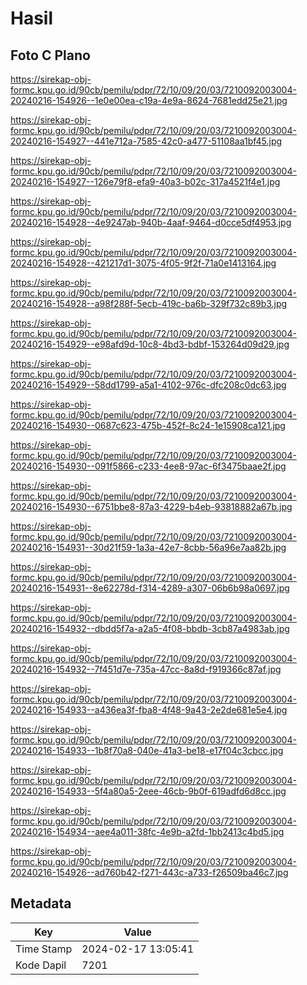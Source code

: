 # Hasil

## Foto C Plano

https://sirekap-obj-formc.kpu.go.id/90cb/pemilu/pdpr/72/10/09/20/03/7210092003004-20240216-154926--1e0e00ea-c19a-4e9a-8624-7681edd25e21.jpg

https://sirekap-obj-formc.kpu.go.id/90cb/pemilu/pdpr/72/10/09/20/03/7210092003004-20240216-154927--441e712a-7585-42c0-a477-51108aa1bf45.jpg

https://sirekap-obj-formc.kpu.go.id/90cb/pemilu/pdpr/72/10/09/20/03/7210092003004-20240216-154927--126e79f8-efa9-40a3-b02c-317a4521f4e1.jpg

https://sirekap-obj-formc.kpu.go.id/90cb/pemilu/pdpr/72/10/09/20/03/7210092003004-20240216-154928--4e9247ab-940b-4aaf-9464-d0cce5df4953.jpg

https://sirekap-obj-formc.kpu.go.id/90cb/pemilu/pdpr/72/10/09/20/03/7210092003004-20240216-154928--421217d1-3075-4f05-9f2f-71a0e1413164.jpg

https://sirekap-obj-formc.kpu.go.id/90cb/pemilu/pdpr/72/10/09/20/03/7210092003004-20240216-154928--a98f288f-5ecb-419c-ba6b-329f732c89b3.jpg

https://sirekap-obj-formc.kpu.go.id/90cb/pemilu/pdpr/72/10/09/20/03/7210092003004-20240216-154929--e98afd9d-10c8-4bd3-bdbf-153264d09d29.jpg

https://sirekap-obj-formc.kpu.go.id/90cb/pemilu/pdpr/72/10/09/20/03/7210092003004-20240216-154929--58dd1799-a5a1-4102-976c-dfc208c0dc63.jpg

https://sirekap-obj-formc.kpu.go.id/90cb/pemilu/pdpr/72/10/09/20/03/7210092003004-20240216-154930--0687c623-475b-452f-8c24-1e15908ca121.jpg

https://sirekap-obj-formc.kpu.go.id/90cb/pemilu/pdpr/72/10/09/20/03/7210092003004-20240216-154930--091f5866-c233-4ee8-97ac-6f3475baae2f.jpg

https://sirekap-obj-formc.kpu.go.id/90cb/pemilu/pdpr/72/10/09/20/03/7210092003004-20240216-154930--6751bbe8-87a3-4229-b4eb-93818882a67b.jpg

https://sirekap-obj-formc.kpu.go.id/90cb/pemilu/pdpr/72/10/09/20/03/7210092003004-20240216-154931--30d21f59-1a3a-42e7-8cbb-56a96e7aa82b.jpg

https://sirekap-obj-formc.kpu.go.id/90cb/pemilu/pdpr/72/10/09/20/03/7210092003004-20240216-154931--8e62278d-f314-4289-a307-06b6b98a0697.jpg

https://sirekap-obj-formc.kpu.go.id/90cb/pemilu/pdpr/72/10/09/20/03/7210092003004-20240216-154932--dbdd5f7a-a2a5-4f08-bbdb-3cb87a4983ab.jpg

https://sirekap-obj-formc.kpu.go.id/90cb/pemilu/pdpr/72/10/09/20/03/7210092003004-20240216-154932--7f451d7e-735a-47cc-8a8d-f919366c87af.jpg

https://sirekap-obj-formc.kpu.go.id/90cb/pemilu/pdpr/72/10/09/20/03/7210092003004-20240216-154933--a436ea3f-fba8-4f48-9a43-2e2de681e5e4.jpg

https://sirekap-obj-formc.kpu.go.id/90cb/pemilu/pdpr/72/10/09/20/03/7210092003004-20240216-154933--1b8f70a8-040e-41a3-be18-e17f04c3cbcc.jpg

https://sirekap-obj-formc.kpu.go.id/90cb/pemilu/pdpr/72/10/09/20/03/7210092003004-20240216-154933--5f4a80a5-2eee-46cb-9b0f-619adfd6d8cc.jpg

https://sirekap-obj-formc.kpu.go.id/90cb/pemilu/pdpr/72/10/09/20/03/7210092003004-20240216-154934--aee4a011-38fc-4e9b-a2fd-1bb2413c4bd5.jpg

https://sirekap-obj-formc.kpu.go.id/90cb/pemilu/pdpr/72/10/09/20/03/7210092003004-20240216-154926--ad760b42-f271-443c-a733-f26509ba46c7.jpg


## Metadata

| Key        | Value               |
| ---------- | ------------------- |
| Time Stamp | 2024-02-17 13:05:41 |
| Kode Dapil | 7201                |



